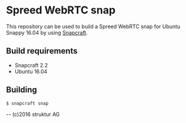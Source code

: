 # Spreed WebRTC snap

This repository can be used to build a Spreed WebRTC snap for Ubuntu Snappy 16.04 by using
[Snapcraft](https://github.com/ubuntu-core/snapcraft).

## Build requirements

 - Snapcraft 2.2
 - Ubuntu 16.04

## Building

```bash
$ snapcraft snap
```

-- (c)2016 struktur AG